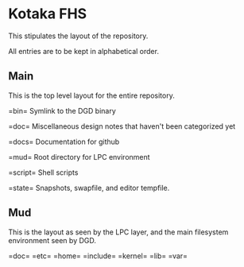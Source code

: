 # Kotaka FHS

This stipulates the layout of the repository.

All entries are to be kept in alphabetical order.

## Main

This is the top level layout for the entire repository.

=bin=
    Symlink to the DGD binary

=doc=
    Miscellaneous design notes that haven't been categorized yet

=docs=
    Documentation for github

=mud=
    Root directory for LPC environment

=script=
    Shell scripts

=state=
    Snapshots, swapfile, and editor tempfile.

## Mud

This is the layout as seen by the LPC layer, and the main filesystem
environment seen by DGD.

=doc=
=etc=
=home=
=include=
=kernel=
=lib=
=var=
